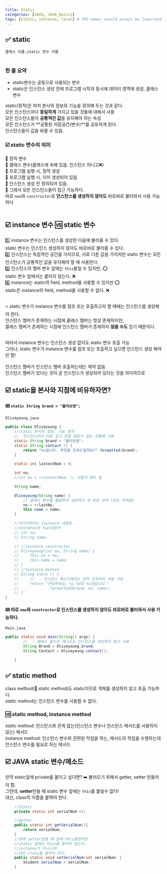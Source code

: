 ```yaml
---
title: Static
categories: [JAVA, JAVA_Basics]
tags: [static, instance, local] # TAG names should always be lowercase
---
```


## ✅ static

`클래스 이름.static 변수 이름` <br>
<br>

### 한 줄 요약

- static변수는 공동으로 사용되는 변수
- static은 인스턴스 생성 전에 프로그램 시작과 동시에 데이터 영역에 생성, 클래스 변수
  <br>

static(정적)은 마치 본사의 정보와 기능을 정의해 두는 것과 같다. <br>
모든 인스턴스마다 **동일하게** 가지고 있을 것들에 대해서 사용 <br>
모든 인스턴스들이 **공통적인 값**을 유지해야 하는 속성<br>
모든 인스턴스가 **공통된 저장공간(변수)**를 공유하게 된다. <br>
인스턴스들이 값을 바꿀 수 있음. <br>

### ☑️ static 변수의 의미

🟰 정적 변수<br>
🟰 클래스 변수(클래스에 속해 있음. 인스턴스 아니고❌)<br>
🟰 프로그램 실행 시, 정적 생성<br>
🟰 프로그램 실행 시, 이미 생성되어 있음<br>
🟰 인스턴스 생성 전 정의되어 있음.<br>
🟰 그래서 모든 인스턴스들이 접근 가능하다.<br>
따로 `new`와 `constructor`로 **인스턴스를 생성하지 않아도** 바로바로 불러와서 사용 가능하다 <br>
<br>

## ☑️ instance 변수 🆚 static 변수

1️⃣ instance 변수는 인스턴스를 생성한 다음에 불러올 수 있다. <br>
static 변수는 인스턴스 생성하지 않아도 바로바로 불러올 수 있다. <br>
2️⃣ 인스턴스는 독립적인 공간을 가지므로, 서로 다른 값을 가지지만
static 변수는 모든 인스턴스가 공통적인 값을 유지해야 할 때 사용한다. <br>
3️⃣ 인스턴스의 멤버 변수 앞에는 `this`붙일 수 있지만, ⭕️ <br>
static 변수 앞에서는 붙이지 않는다. ❌ <br>
4️⃣ instance는 static의 field, method를 사용할 수 있지만 ⭕️ <br>
static은 instance의 field, method를 사용할 수 없다. ❌ <br>
<br>

⭐️ static 변수가 instance 변수를 참조 또는 호출하고자 할 때에는 인스턴스를 생성해야 한다. <br>
인스턴스 멤버가 존재하는 시점에 클래스 멤버는 항상 존재하지만, <br>
클래스 멤버가 존재하는 시점에 인스턴스 멤버가 존재하지 **않을 수도** 있기 때문이다. <br>
<br>

따라서 instance 변수는 인스턴스 생성 없이도 static 변수 호출 가능 <br>
그러나, static 변수가 instance 변수를 참조 또는 호출하고 싶으면 인스턴스 생성 해야만 함! <br>
<br>
인스턴스 멤버가 인스턴스 멤버 호출하는데는 제약 없음 <br>
인스턴스 멤버가 있다는 것이 곧 인스턴스가 생성되어 있다는 것을 의미하므로 <br>

## ☑️ static을 본사와 지점에 비유하자면?

#### ⌨️ `static String brand = "올리브영";`

`Oliveyoung.java`

```java
public class Oliveyoung {
    //static 본사의 정보, 기능 정의
    //  인스턴스마다 따로 갖고 있을 필요가 없는 것들에 사용
    static String brand = "올리브영";
    static String contact () {
        return "%s입니다. 무엇을 도와드릴까요?".formatted(brand);
    }

    static int lastestNum = 0;

    int no;
    //int no = ++lastestNum; // 이렇게 해도 됨

    String name;

    Oliveyoung(String name) {
        // 클래스 변수를 활용하여 생성마다 새 번호 부여 (또는 위처럼)
        no = ++lastNo;
        this.name = name;
    }

    //여기서부터는 instance 내용임
    //instance의 field정의
    // int no;
    // String name;

    // //instance constructor
    // Oliveyoung(int no, String name) {
    //     this.no = no;
    //     this.name = name;
    // }
    // //instance method
    // String intro () {
    //     //  💡 인스턴스 메소드에서는 정적 프로퍼티 사용 가능
    //     return "안녕하세요, %s %d호 %s점입니다."
    //             .formatted(brand, no, name);
    // }
}
```

#### ⌨️ 따로 `new`와 `constructor`로 인스턴스를 생성하지 않아도 바로바로 불러와서 사용 가능하다.

`Main.java`

```java
public static void main(String[] args) {
        //  💡 클래스 필드와 메소드는 인스턴스를 생성하지 않고 사용
        String Brand = Oliveyoung.brand;
        String Contact = Oliveyoung.contact();

    }
```

## ✅ static method

class method(🟰 static method)도 static이므로 객체를 생성하지 않고 호출 가능하다. <br>
static method는 인스턴스 변수를 사용할 수 없다. <br>

### 🆚 static method, instance method

static method: 인스턴스와 관계 없는(인스턴스 변수나 인스턴스 메서드를 사용하지 않는) 메서드<br>
instance method: 인스턴스 변수와 관련된 작업을 하는, 메서드의 작업을 수행하는데 인스턴스 변수를 필요로 하는 메서드<br>

## ☑️ JAVA static 변수/메소드

만약 static앞에 private를 붙이고 싶다면? ➡️ 불러오기 위해서 getter, setter 만들어야 함. <br>
그런데, **setter**만들 때 static 변수 앞에는 `this`를 붙일수 없다! <br>
대신, class의 이름을 붙여야 한다.<br>

```java
    //static
    private static int serialNum =1;

    //getter
    public static int getSerialNum(){
        return serialNum;
    }
    //원래 setter만들 때 앞에 this붙였지만
    //static 앞에는 this를 붙이지 않는다.
    //instance가 아니니까!
    //대신 class를 붙여야 한다.
    public static void setSerialNum(int serialNum) {
        Student.serialNum = serialNum;
    }
```
